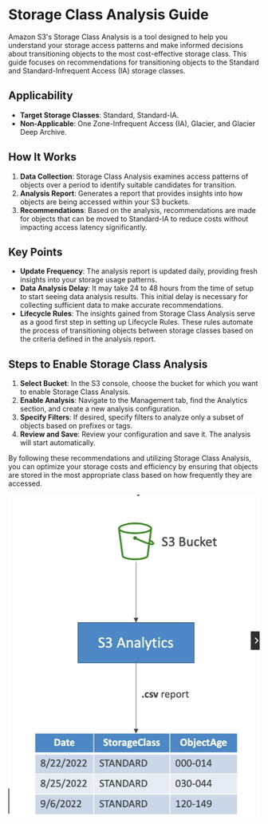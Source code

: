 # Storage Class Analysis Guide

Amazon S3's Storage Class Analysis is a tool designed to help you understand your storage access patterns and make informed decisions about transitioning objects to the most cost-effective storage class. This guide focuses on recommendations for transitioning objects to the Standard and Standard-Infrequent Access (IA) storage classes.

## Applicability

- **Target Storage Classes**: Standard, Standard-IA.
- **Non-Applicable**: One Zone-Infrequent Access (IA), Glacier, and Glacier Deep Archive.

## How It Works

1. **Data Collection**: Storage Class Analysis examines access patterns of objects over a period to identify suitable candidates for transition.
2. **Analysis Report**: Generates a report that provides insights into how objects are being accessed within your S3 buckets.
3. **Recommendations**: Based on the analysis, recommendations are made for objects that can be moved to Standard-IA to reduce costs without impacting access latency significantly.

## Key Points

- **Update Frequency**: The analysis report is updated daily, providing fresh insights into your storage usage patterns.
- **Data Analysis Delay**: It may take 24 to 48 hours from the time of setup to start seeing data analysis results. This initial delay is necessary for collecting sufficient data to make accurate recommendations.
- **Lifecycle Rules**: The insights gained from Storage Class Analysis serve as a good first step in setting up Lifecycle Rules. These rules automate the process of transitioning objects between storage classes based on the criteria defined in the analysis report.

## Steps to Enable Storage Class Analysis

1. **Select Bucket**: In the S3 console, choose the bucket for which you want to enable Storage Class Analysis.
2. **Enable Analysis**: Navigate to the Management tab, find the Analytics section, and create a new analysis configuration.
3. **Specify Filters**: If desired, specify filters to analyze only a subset of objects based on prefixes or tags.
4. **Review and Save**: Review your configuration and save it. The analysis will start automatically.

By following these recommendations and utilizing Storage Class Analysis, you can optimize your storage costs and efficiency by ensuring that objects are stored in the most appropriate class based on how frequently they are accessed.

![Storage Class Analysis](../z_resources/images/s3/s3-storage-class-analysis.png)